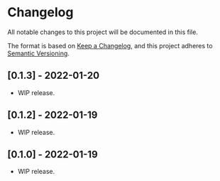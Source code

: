 # Changelog
All notable changes to this project will be documented in this file.

The format is based on [Keep a Changelog](https://keepachangelog.com/en/1.0.0/),
and this project adheres to [Semantic Versioning](https://semver.org/spec/v2.0.0.html).

## [0.1.3] - 2022-01-20
- WIP release.

## [0.1.2] - 2022-01-19
- WIP release.

## [0.1.0] - 2022-01-19
- WIP release.
